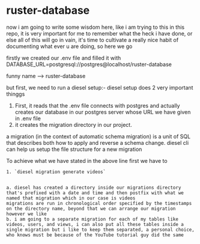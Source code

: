 # ruster-database

now i am going to write some wisdom here, like i am trying to this in this repo, it is very important for me to remember what the heck i have done, or else all of this will go in vain, it's time to cultivate a really nice habit of documenting what ever u are doing, so here we go

firstly we created our .env file and filled it with DATABASE_URL=postgresql://postgres@localhost/ruster-database


funny name --> ruster-database

but first, we need to run a diesel setup:-
diesel setup does 2 very important thinggs
1. First, it reads that the .env file connects with postgres and actually creates our database in our postgres server whose URL we have given in .env file
2. it creates the migration directory in our project.

a migration (in the context of automatic schema migration) is a unit of SQL that describes both how to apply and reverse a schema change. 
diesel cli can help us setup the file structure for a new migration

To achieve what we have stated in the above line first we have to 
   
    1. `diesel migration generate videos` 
    
    
    a. diesel has created a directory inside our migrations directory that's prefixed with a date and time and then postfix with what we named that migration which in our case is videos 
    migrations are run in chronological order specified by the timestamps on the directory name, beyond that we can arrange our migration however we like
    b. i am going to a separate migration for each of my tables like videos, users, and views, i can also put all these tables inside a single migration but i like to keep them separated, a personal choice, who knows must be because of the YouTube tutorial guy did the same 

